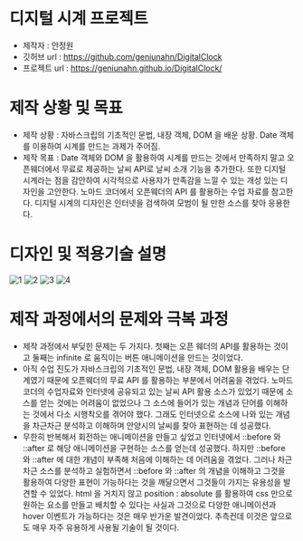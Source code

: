 # 디지털 시계 프로젝트
- 제작자 : 안정원
- 깃허브 url : https://github.com/geniunahn/DigitalClock
- 프로젝트 url : https://geniunahn.github.io/DigitalClock/

# 제작 상황 및 목표
- 제작 상황 : 자바스크립의 기초적인 문법, 내장 객체, DOM 을 배운 상황. Date 객체를 이용하여 시계를 만드는 과제가 주어짐. 
- 제작 목표 : Date 객체와 DOM 을 활용하여 시계를 만드는 것에서 만족하지 말고 오픈웨더에서 무료로 제공하는 날씨 API로 날씨 소개 기능을 추가한다. 또한 디지털 시계라는 점을 감안하여 시각적으로 사용자가 만족감을 느낄 수 있는 개성 있는 디자인을 고안한다. 노마드 코더에서 오픈웨더의 API 를 활용하는 수업 자료를 참고한다. 디지털 시계의 디자인은 인터넷을 검색하여 모범이 될 만한 소스를 찾아 응용한다. 

# 디자인 및 적용기술 설명
![1](https://user-images.githubusercontent.com/106502672/209623289-b148287d-c118-4792-b701-06a137f277be.jpg)
![2](https://user-images.githubusercontent.com/106502672/209623302-bbe2569b-c9ed-4969-a78f-ce4ffd211616.jpg)
![3](https://user-images.githubusercontent.com/106502672/209623316-5d448806-ff9d-4e88-b7e9-1193af3747bd.jpg)
![4](https://user-images.githubusercontent.com/106502672/209623328-a3464bdb-e591-4135-ab33-0ba5917b3073.jpg)

# 제작 과정에서의 문제와 극복 과정
- 제작 과정에서 부딪힌 문제는 두 가지다. 첫째는 오픈 웨더의 API를 활용하는 것이고 둘째는 infinite 로 움직이는 버튼 애니메이션을 만드는 것이었다.
- 아직 수업 진도가 자바스크립의 기초적인 문법, 내장 객체, DOM 활용을 배우는 단계였기 때문에 오픈웨더의 무료 API 를 활용하는 부분에서 어려움을 겪었다. 노마드 코더의 수업자료와 인터넷에 공유되고 있는 날씨 API 활용 소스가 있었기 때문에 소스를 얻는 것에는 어려움이 없었으나 그 소스에 들어가 있는 개념과 단어를 이해하는 것에서 다소 시행착오를 겪어야 했다. 그래도 인터넷으로 소스에 나와 있는 개념을 차근차근 분석하고 이해하며 안양시의 날씨를 찾아 표현하는 데 성공했다.
- 무한히 반복해서 회전하는 애니메이션을 만들고 싶었고 인터넷에서 ::before 와 ::after 로 해당 애니메이션을 구현하는 소스를 얻는데 성공했다. 하지만 ::before 와 ::after 에 대한 개념이 부족해 처음에 이해하는 데 어려움을 겪었다. 그러나 차근차근 소스를 분석하고 실험하면서 ::before 와 ::after 의 개념을 이해하고 그것을 활용하여 다양한 표현이 가능하다는 것을 깨달으면서 그것들이 가지는 유용성을 발견할 수 있었다. html 을 거치지 않고 position : absolute 를 활용하여 css 만으로 원하는 요소를 만들고 배치할 수 있다는 사실과 그것으로 다양한 애니메이션과 hover 이벤트가 가능하다는 것은 매우 반가운 발견이었다. 추측컨데 이것은 앞으로도 매우 자주 유용하게 사용될 기술이 될 것이다.

